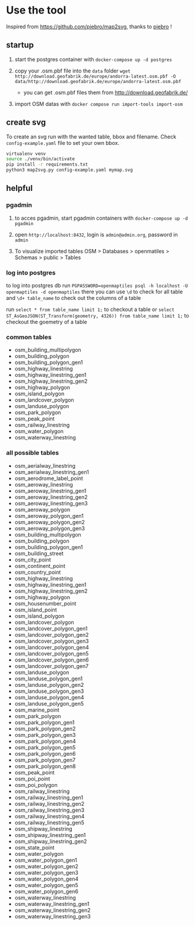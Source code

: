 # Use the tool

Inspired from https://github.com/piebro/map2svg, thanks to [piebro](https://github.com/piebro) !

## startup

1. start the postgres container with `docker-compose up -d postgres`

2. copy your .osm.pbf file into the `data` folder `wget http://download.geofabrik.de/europe/andorra-latest.osm.pbf -O data/http://download.geofabrik.de/europe/andorra-latest.osm.pbf`
  
    * you can get .osm.pbf files them from <http://download.geofabrik.de/>

3. import OSM datas with `docker compose run import-tools import-osm`


## create svg

To create an svg run with the wanted table, bbox and filename. Check `config-example.yaml` file to set your own bbox.

```bash
virtualenv venv
source ./venv/bin/activate
pip install -r requirements.txt
python3 map2svg.py config-example.yaml mymap.svg
```

## helpful

### pgadmin

1. to acces pgadmin, start pgadmin containers with `docker-compose up -d pgadmin`

2. open `http://localhost:8432`, login is `admin@admin.org`, password in `admin`

3. To visualize imported tables OSM > Databases > openmatiles > Schemas > public > Tables

### log into postgres

to log into postgres db run `PGPASSWORD=openmaptiles psql -h localhost -U openmaptiles -d openmaptiles` there you can use `\d` to check for all table and `\d+ table_name` to check out the columns of a table

run `select * from table_name limit 1;` to checkout a table or `select ST_AsGeoJSON(ST_Transform(geometry, 4326)) from table_name limit 1;` to checkout the goemetry of a table

### common tables

- osm_building_multipolygon
- osm_building_polygon
- osm_building_polygon_gen1
- osm_highway_linestring
- osm_highway_linestring_gen1
- osm_highway_linestring_gen2
- osm_highway_polygon
- osm_island_polygon
- osm_landcover_polygon
- osm_landuse_polygon
- osm_park_polygon
- osm_peak_point
- osm_railway_linestring
- osm_water_polygon
- osm_waterway_linestring

### all possible tables

- osm_aerialway_linestring
- osm_aerialway_linestring_gen1
- osm_aerodrome_label_point
- osm_aeroway_linestring
- osm_aeroway_linestring_gen1
- osm_aeroway_linestring_gen2
- osm_aeroway_linestring_gen3
- osm_aeroway_polygon
- osm_aeroway_polygon_gen1
- osm_aeroway_polygon_gen2
- osm_aeroway_polygon_gen3
- osm_building_multipolygon
- osm_building_polygon
- osm_building_polygon_gen1
- osm_building_street
- osm_city_point
- osm_continent_point
- osm_country_point
- osm_highway_linestring
- osm_highway_linestring_gen1
- osm_highway_linestring_gen2
- osm_highway_polygon
- osm_housenumber_point
- osm_island_point
- osm_island_polygon
- osm_landcover_polygon
- osm_landcover_polygon_gen1
- osm_landcover_polygon_gen2
- osm_landcover_polygon_gen3
- osm_landcover_polygon_gen4
- osm_landcover_polygon_gen5
- osm_landcover_polygon_gen6
- osm_landcover_polygon_gen7
- osm_landuse_polygon
- osm_landuse_polygon_gen1
- osm_landuse_polygon_gen2
- osm_landuse_polygon_gen3
- osm_landuse_polygon_gen4
- osm_landuse_polygon_gen5
- osm_marine_point
- osm_park_polygon
- osm_park_polygon_gen1
- osm_park_polygon_gen2
- osm_park_polygon_gen3
- osm_park_polygon_gen4
- osm_park_polygon_gen5
- osm_park_polygon_gen6
- osm_park_polygon_gen7
- osm_park_polygon_gen8
- osm_peak_point
- osm_poi_point
- osm_poi_polygon
- osm_railway_linestring
- osm_railway_linestring_gen1
- osm_railway_linestring_gen2
- osm_railway_linestring_gen3
- osm_railway_linestring_gen4
- osm_railway_linestring_gen5
- osm_shipway_linestring
- osm_shipway_linestring_gen1
- osm_shipway_linestring_gen2
- osm_state_point
- osm_water_polygon
- osm_water_polygon_gen1
- osm_water_polygon_gen2
- osm_water_polygon_gen3
- osm_water_polygon_gen4
- osm_water_polygon_gen5
- osm_water_polygon_gen6
- osm_waterway_linestring
- osm_waterway_linestring_gen1
- osm_waterway_linestring_gen2
- osm_waterway_linestring_gen3
